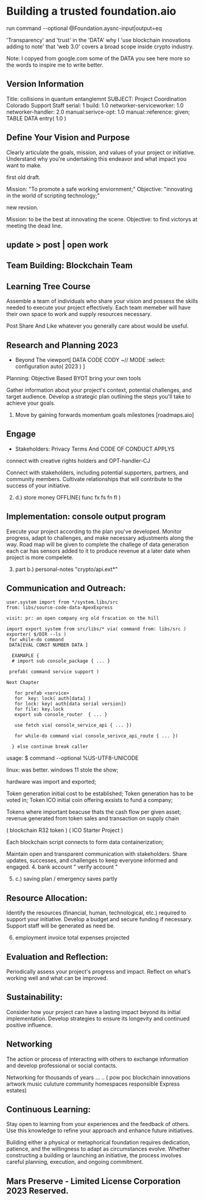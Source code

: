 # Building a trusted foundation.aio

run command --optional @Foundation.aysnc-input|output=eq

'Transparency' and 'trust' in the 'DATA' why I 'use blockchain innovations
adding to note' that 'web 3.0' covers a broad scope inside crypto industry.

Note: I copyed from google.com some of the DATA 
you see here more so the words to inspire me to write better.

## Version Information

  Title: collisions in quantum entanglemnt 
SUBJECT: Project Coordination Colorado Support Staff
 serial: 1
  build: 1.0 
 networker-serviceworker: 1.0
       networker-handler: 2.0
      manual:serivce-opt: 1.0
       manual::reference: given;
      TABLE DATA
      entry( 1.0 )

## Define Your Vision and Purpose

Clearly articulate the goals, mission, and values of your project or initiative. Understand why you're undertaking this endeavor and what impact you want to make.

first old draft.

  Mission: "To promote a safe working enviornment;"
Objective: "innovating in the world of scripting technology;"

new revsion.

  Mission: to be the best at innovating the scene.
Objective: to find victorys at meeting the dead line.

## update > post | open work

## Team Building: Blockchain Team 

## Learning Tree Course

Assemble a team of individuals who share your vision and possess the skills needed to execute your project effectively. Each team memeber will have their own space to work and supply resources necessary.

Post Share And Like whatever you generally care about would be useful.

## Research and Planning 2023 

+ Beyond The viewport[ DATA CODE CODY ~// MODE :select: configuration auto( 2023 ) ]

Planning: Objective Based BYOT bring your own tools

Gather information about your project's context, potential challenges, and target audience. Develop a strategic plan outlining the steps you'll take to achieve your goals.

1. Move by gaining forwards momentum goals milestones [roadmaps.aio]

## Engage 
- Stakeholders: Privacy Terms And CODE OF CONDUCT APPLYS

connect with creative rights holders and OPT-handler-CJ

Connect with stakeholders, including potential supporters, partners, and community members. Cultivate relationships that will contribute to the success of your initiative.

2. d.) store money OFFLINE( func fx fs fn fl )

## Implementation: console output program

Execute your project according to the plan you've developed. Monitor progress, adapt to challenges, and make necessary adjustments along the way. Road map will be given to complete the challege of data generation
each car has sensors added to it to produce revenue at a later date when project is more compelete.

3. part b.) personal-notes "crypto/api.ext*"

## Communication and Outreach:
```
user.system import from */system.libs/src
from: libs/source-code-data-ApexExpress
```
```
visit: pr: an open company org old fracation on the hill
```
```
import export system from src/libs/* via( command from: libs/src )
exporter( $/DIR --ls )
 for while-do command
 DATA[EVAL CONST NUMBER DATA ]
 
  EXAMAPLE {
  # import sub console_package { ... }
 
 prefab( command service support )

Next Chapter

   for prefab <service>
   for  key: lock( auth[data] )
   for lock: key( auth[data serial version])
   for file: key.lock
   export sub console_router  { ... }

   use fetch via( console_service_api { ... })
  
   for while-do command via( console_serivce_api_route { ... })
  
  } else continue break caller

```
usage: 
 $ command --optional %US-UTF8-UNICODE
 
 linux: was better. windows 11 stole the show;
 
 hardware was import and exported;
 
Token generation initial cost to be established;
Token generation has to be voted in;
Token ICO initial coin offering exsists to fund a company;

Tokens where important beacuse thats the cash flow per given asset;
revenue generated from token sales and transaction on supply chain 

( blockchain R32 token ) ( <Reserved> ICO Starter Project )

Each blockchain script connects to form data containerization;

Maintain open and transparent communication with stakeholders. 
Share updates, successes, and challenges to keep everyone informed and engaged.
4. bank account " verify account "

5. c.) saving plan / emergency saves partly

## Resource Allocation: 
Identify the resources (financial, human, technological, etc.) required to support your initiative. Develop a budget and secure funding if necessary. Support staff will be generated as need be.

6. employment invoice total expenses projected

## Evaluation and Reflection:
Periodically assess your project's progress and impact. Reflect on what's working well and what can be improved.

## Sustainability:
Consider how your project can have a lasting impact beyond its initial implementation. Develop strategies to ensure its longevity and continued positive influence.

## Networking
The action or process of interacting with others to exchange information and develop professional or social contacts. 

Networking for thousands of years ... .. 
( pow poc blockchain innovations artwork music culuture community homespaces responsible Express estates) 

## Continuous Learning: 

Stay open to learning from your experiences and the feedback of others. Use this knowledge to refine your approach and enhance future initiatives.

Building either a physical or metaphorical foundation requires dedication, patience, and the willingness to adapt as circumstances evolve. Whether constructing a building or launching an initiative, the process involves careful planning, execution, and ongoing commitment.

## Mars Preserve - Limited License Corporation 2023 Reserved.
